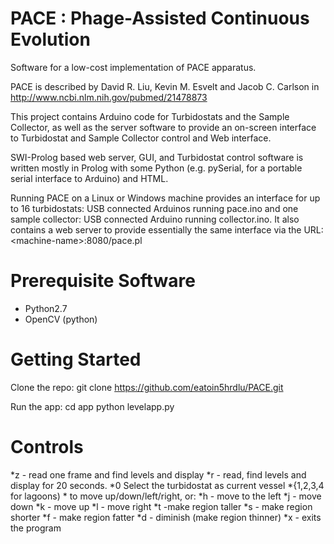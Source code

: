 PACE :  Phage-Assisted Continuous Evolution
====
Software for a low-cost implementation of  PACE apparatus.

PACE is described by David R. Liu, Kevin M. Esvelt and Jacob C. Carlson
in    http://www.ncbi.nlm.nih.gov/pubmed/21478873

This project contains Arduino code for Turbidostats and the Sample Collector,
as well as the server software to provide an on-screen interface to Turbidostat
and Sample Collector control and Web interface.

SWI-Prolog based web server, GUI, and Turbidostat control software
is written mostly in Prolog with some Python (e.g. pySerial, for a 
portable serial interface to Arduino) and HTML.

Running PACE on a Linux or Windows machine provides an interface
for up to 16 turbidostats: USB connected Arduinos running pace.ino
and one sample collector: USB connected Arduino running collector.ino.
It also contains a web server to provide essentially the same
interface via the URL:  &lt;machine-name&gt;:8080/pace.pl

Prerequisite Software
====
- Python2.7
- OpenCV (python)

Getting Started
====
Clone the repo:
    git clone https://github.com/eatoin5hrdlu/PACE.git

Run the app:
    cd app
    python levelapp.py

Controls
====
*z  - read one frame and find levels and display
*r - read, find levels and display for 20 seconds.
*0<nl>   Select the turbidostat as current vessel
*{1,2,3,4 for lagoons)
*<arrow keys> to move up/down/left/right, or:
*h  - move to the left
*j  - move down
*k  - move up
*l  - move right
*t -make region taller
*s - make region shorter
*f - make region fatter
*d - diminish (make region thinner)
*x - exits the program